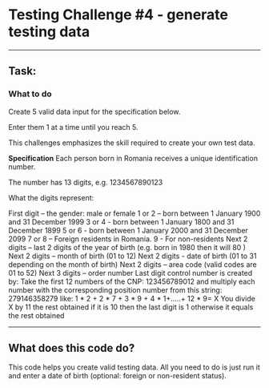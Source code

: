 # Testing Challenge #4 - generate testing data

---

## Task:

### **What to do**
Create 5 valid data input for the specification below.

Enter them 1 at a time until you reach 5.

This challenges emphasizes the skill required to create your own test data.


**Specification**
Each person born in Romania receives a unique identification number.

The number has 13 digits, e.g. 1234567890123

What the digits represent:

First digit – the gender: male or female
1 or 2 – born between 1 January 1900 and 31 December 1999
3 or 4 - born between 1 January 1800 and 31 December 1899
5 or 6 - born between 1 January 2000 and 31 December 2099
7 or 8 – Foreign residents in Romania.
9 - For non-residents
Next 2 digits – last 2 digits of the year of birth (e.g. born in 1980 then it will 80 )
Next 2 digits – month of birth (01 to 12)
Next 2 digits - date of birth (01 to 31 depending on the month of birth)
Next 2 digits – area code (valid codes are 01 to 52)
Next 3 digits – order number
Last digit control number is created by:
Take the first 12 numbers of the CNP: 123456789012 and multiply each number with the corresponding position number from this string: 279146358279 like: 1 * 2 + 2 * 7 + 3 * 9 + 4 * 1+…..+ 12 * 9= X
You divide X by 11 the rest obtained if it is 10 then the last digit is 1 otherwise it equals the rest obtained

---
## **What does this code do?**
This code helps you create valid testing data. All you need to do is just run it and enter a date of birth (optional: foreign or non-resident status).

